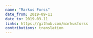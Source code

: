 ```yaml
---
name: "Markus Forss"
date_from: 2019-09-11
date_to: 2019-09-11
links: https://github.com/markusforss
contributions: translation
---
```


